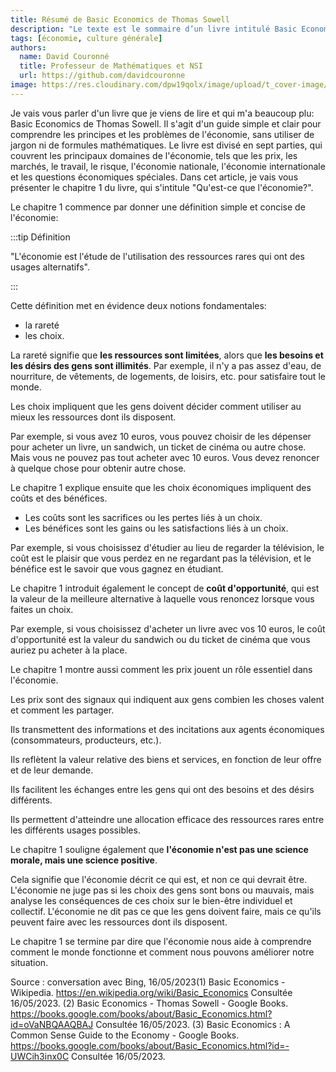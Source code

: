 ```yaml
---
title: Résumé de Basic Economics de Thomas Sowell
description: "Le texte est le sommaire d’un livre intitulé Basic Economics de Thomas Sowell. Il présente les principaux concepts et problèmes de l’économie, divisés en sept parties: les prix et les marchés, l’industrie et le commerce, le travail et la rémunération, le temps et le risque, l’économie nationale, l’économie internationale et les questions économiques spéciales."
tags: [économie, culture générale]
authors:
  name: David Couronné
  title: Professeur de Mathématiques et NSI
  url: https://github.com/davidcouronne
image: https://res.cloudinary.com/dpw19qolx/image/upload/t_cover-image/v1561523332/Matterhorn_sunset_2016__28Unsplash_29.jpg
---
```


Je vais vous parler d'un livre que je viens de lire et qui m'a beaucoup plu: Basic Economics de Thomas Sowell. Il s'agit d'un guide simple et clair pour comprendre les principes et les problèmes de l'économie, sans utiliser de jargon ni de formules mathématiques. Le livre est divisé en sept parties, qui couvrent les principaux domaines de l'économie, tels que les prix, les marchés, le travail, le risque, l'économie nationale, l'économie internationale et les questions économiques spéciales. Dans cet article, je vais vous présenter le chapitre 1 du livre, qui s'intitule "Qu'est-ce que l'économie?".

<!--truncate-->

Le chapitre 1 commence par donner une définition simple et concise de l'économie: 

:::tip Définition

"L'économie est l'étude de l'utilisation des ressources rares qui ont des usages alternatifs". 

:::

Cette définition met en évidence deux notions fondamentales: 

- la rareté
- les choix. 

La rareté signifie que **les ressources sont limitées**, alors que **les besoins et les désirs des gens sont illimités**. Par exemple, il n'y a pas assez d'eau, de nourriture, de vêtements, de logements, de loisirs, etc. pour satisfaire tout le monde. 

Les choix impliquent que les gens doivent décider comment utiliser au mieux les ressources dont ils disposent. 

Par exemple, si vous avez 10 euros, vous pouvez choisir de les dépenser pour acheter un livre, un sandwich, un ticket de cinéma ou autre chose. Mais vous ne pouvez pas tout acheter avec 10 euros. Vous devez renoncer à quelque chose pour obtenir autre chose.

Le chapitre 1 explique ensuite que les choix économiques impliquent des coûts et des bénéfices. 

- Les coûts sont les sacrifices ou les pertes liés à un choix. 
- Les bénéfices sont les gains ou les satisfactions liés à un choix. 

Par exemple, si vous choisissez d'étudier au lieu de regarder la télévision, le coût est le plaisir que vous perdez en ne regardant pas la télévision, et le bénéfice est le savoir que vous gagnez en étudiant. 

Le chapitre 1 introduit également le concept de **coût d'opportunité**, qui est la valeur de la meilleure alternative à laquelle vous renoncez lorsque vous faites un choix. 

Par exemple, si vous choisissez d'acheter un livre avec vos 10 euros, le coût d'opportunité est la valeur du sandwich ou du ticket de cinéma que vous auriez pu acheter à la place.

Le chapitre 1 montre aussi comment les prix jouent un rôle essentiel dans l'économie. 

Les prix sont des signaux qui indiquent aux gens combien les choses valent et comment les partager. 

Ils transmettent des informations et des incitations aux agents économiques (consommateurs, producteurs, etc.). 

Ils reflètent la valeur relative des biens et services, en fonction de leur offre et de leur demande. 

Ils facilitent les échanges entre les gens qui ont des besoins et des désirs différents. 

Ils permettent d'atteindre une allocation efficace des ressources rares entre les différents usages possibles.

Le chapitre 1 souligne également que **l'économie n'est pas une science morale, mais une science positive**. 

Cela signifie que l'économie décrit ce qui est, et non ce qui devrait être. L'économie ne juge pas si les choix des gens sont bons ou mauvais, mais analyse les conséquences de ces choix sur le bien-être individuel et collectif. L'économie ne dit pas ce que les gens doivent faire, mais ce qu'ils peuvent faire avec les ressources dont ils disposent.

Le chapitre 1 se termine par dire que l'économie nous aide à comprendre comment le monde fonctionne et comment nous pouvons améliorer notre situation. 

Source : conversation avec Bing, 16/05/2023(1) Basic Economics - Wikipedia. https://en.wikipedia.org/wiki/Basic_Economics Consultée 16/05/2023.
(2) Basic Economics - Thomas Sowell - Google Books. https://books.google.com/books/about/Basic_Economics.html?id=oVaNBQAAQBAJ Consultée 16/05/2023.
(3) Basic Economics : A Common Sense Guide to the Economy - Google Books. https://books.google.com/books/about/Basic_Economics.html?id=-UWCih3inx0C Consultée 16/05/2023.
